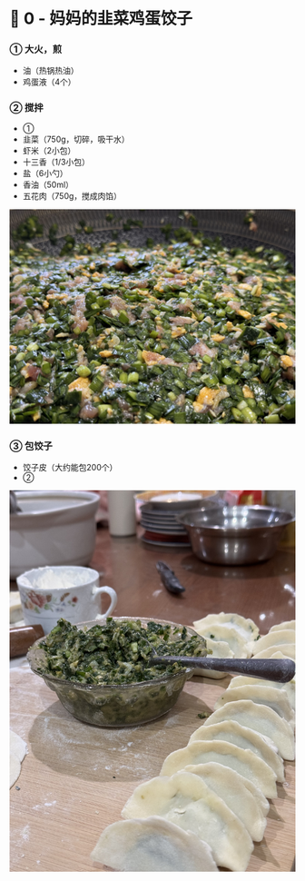 # 🥟 0 - 妈妈的韭菜鸡蛋饺子

### ① 大火，煎
- 油（热锅热油）
- 鸡蛋液（4个）

### ② 搅拌
- ①
- 韭菜（750g，切碎，吸干水）
- 虾米（2小包）
- 十三香（1/3小包）
- 盐（6小勺）
- 香油（50ml）
- 五花肉（750g，搅成肉馅）

![饺子馅](./imgs/0-3-1.jpg)

### ③ 包饺子
- 饺子皮（大约能包200个）
- ②

![包饺子](./imgs/0-3-2.JPG)